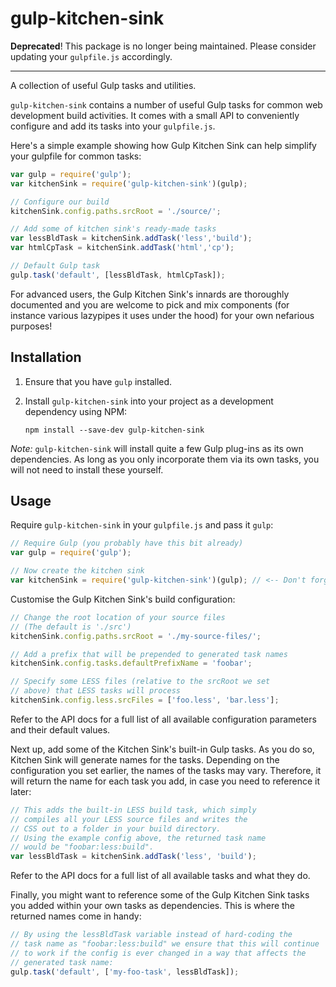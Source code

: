 # gulp-kitchen-sink

**Deprecated**! This package is no longer being maintained. Please consider updating your `gulpfile.js` accordingly.

---

A collection of useful Gulp tasks and utilities.

`gulp-kitchen-sink` contains a number of useful Gulp tasks for common web development build activities. It comes with a small API to conveniently configure and add its tasks into your `gulpfile.js`.

Here's a simple example showing how Gulp Kitchen Sink can help simplify your gulpfile for common tasks:

```js
var gulp = require('gulp');
var kitchenSink = require('gulp-kitchen-sink')(gulp);

// Configure our build
kitchenSink.config.paths.srcRoot = './source/';

// Add some of kitchen sink's ready-made tasks
var lessBldTask = kitchenSink.addTask('less','build');
var htmlCpTask = kitchenSink.addTask('html','cp');

// Default Gulp task
gulp.task('default', [lessBldTask, htmlCpTask]);
```

For advanced users, the Gulp Kitchen Sink's innards are thoroughly documented and you are welcome to pick and mix components (for instance various lazypipes it uses under the hood) for your own nefarious purposes!

## Installation

1. Ensure that you have `gulp` installed.
1. Install `gulp-kitchen-sink` into your project as a development dependency using NPM:

    `npm install --save-dev gulp-kitchen-sink`

_Note:_ `gulp-kitchen-sink` will install quite a few Gulp plug-ins as its own dependencies. As long as you only incorporate them via its own tasks, you will not need to install these yourself.

## Usage

Require `gulp-kitchen-sink` in your `gulpfile.js` and pass it `gulp`:

```js
// Require Gulp (you probably have this bit already)
var gulp = require('gulp');

// Now create the kitchen sink
var kitchenSink = require('gulp-kitchen-sink')(gulp); // <-- Don't forget to add the (gulp) bit!
```

Customise the Gulp Kitchen Sink's build configuration:

```js
// Change the root location of your source files
// (The default is './src')
kitchenSink.config.paths.srcRoot = './my-source-files/';

// Add a prefix that will be prepended to generated task names
kitchenSink.config.tasks.defaultPrefixName = 'foobar';

// Specify some LESS files (relative to the srcRoot we set
// above) that LESS tasks will process
kitchenSink.config.less.srcFiles = ['foo.less', 'bar.less'];
```

Refer to the API docs for a full list of all available configuration parameters and their default values.

Next up, add some of the Kitchen Sink's built-in Gulp tasks. As you do so, Kitchen Sink will generate names for the tasks. Depending on the configuration you set earlier, the names of the tasks may vary. Therefore, it will return the name for each task you add, in case you need to reference it later:

```js
// This adds the built-in LESS build task, which simply
// compiles all your LESS source files and writes the
// CSS out to a folder in your build directory.
// Using the example config above, the returned task name
// would be "foobar:less:build".
var lessBldTask = kitchenSink.addTask('less', 'build');
```

Refer to the API docs for a full list of all available tasks and what they do.

Finally, you might want to reference some of the Gulp Kitchen Sink tasks you added within your own tasks as dependencies. This is where the returned names come in handy:

```js
// By using the lessBldTask variable instead of hard-coding the
// task name as "foobar:less:build" we ensure that this will continue
// to work if the config is ever changed in a way that affects the
// generated task name:
gulp.task('default', ['my-foo-task', lessBldTask]);
```
